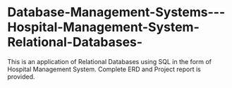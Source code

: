 # Database-Management-Systems---Hospital-Management-System-Relational-Databases-
This is an application of  Relational Databases using SQL in the form of Hospital Management System. Complete ERD and Project report is provided.
